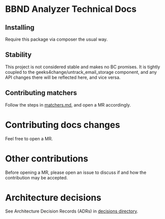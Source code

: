 # BBND Analyzer Technical Docs

## Installing
Require this package via composer the usual way.

## Stability
This project is not considered stable and makes no BC promises. It is tightly coupled to the geeks4change/untrack_email_storage component, and any API changes there will be reflected here, and vice versa.

## Contributing matchers
Follow the steps in [matchers.md](matchers.md), and open a MR accordingly.

# Contributing docs changes
Feel free to open a MR.

# Other contributions
Before opening a MR, please open an issue to discuss if and how the contribution may be accepted.

# Architecture decisions
See Architecture Decision Records (ADRs) in [decisions directory](decisions).
